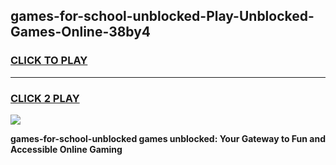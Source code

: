 
## games-for-school-unblocked-Play-Unblocked-Games-Online-38by4
<h3>
<a href="https://premium76.site?title=games-for-school-unblocked&ref=24A">CLICK TO PLAY</a></h3>
<hr>

<h3>
<a href="https://premium76.site?title=games-for-school-unblocked&ref=24A">CLICK 2 PLAY</a>
  
</h3>

<a href="https://premium76.site?title=games-for-school-unblocked&ref=24A"><img src="https://clearcache.store/games.png"></a>


**games-for-school-unblocked games unblocked: Your Gateway to Fun and Accessible Online Gaming**
